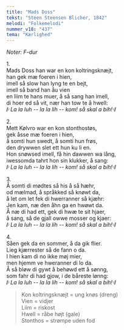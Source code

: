 ```yaml
---
title: "Mads Doss"
tekst: "Steen Steensen Blicher, 1842"
melodi: "Folkemelodi"
nummer_v18: "437"
tema: "Kærlighed"
---
```

*Noter: F-dur*

1\.\
Mads Doss han war en kon koltringsknæjt,\
han gek mæ foeren i hien,\
imell så slow han lyng te en bejt,\
imell så band han åu vien\
en liim te hans muer, å så sang han imell,\
di hoer ed så vit, nær han tow te å hwell:\
*𝄆 La la luh -- la la lih -- kom! så skal a bih!𝄇*

2\.\
Mett Kølvro war en kon stonthostøs,\
gek åsse mæ foeren i hien,\
å somti hun swedt, å somti hun frøs,\
den drywwen slet ett hun ku li en.\
Hon snøwsed imell, få hin dawwen wa lång,\
iwessomda tahrt hon sin klukker, å sang:\
*𝄆 La la luh -- la la lih -- kom! så skal a bih!𝄇*

3\.\
Å somti di mødtes så his å så hæhr,\
od mælmad, å språkked så knøwt da,\
å let om let fek di hwerranner så kjæhr:\
Jen kam, næ den åhn ga en hwøwt da.\
Å næ di had ett, gek di hwæ te sit hjaer,\
å sang, så de gjall owwe mosser og kjaer:\
*𝄆 La la luh -- la la lih -- kom! så skal a bih!𝄇*

4\.\
Såen gek da en sommer, å da gik flier.\
Lieg kjærrester så de fann o da.\
I hien kam di no ikke møj mier,\
men hjemm ve hweranner di lo da.\
Å så bløw di gywt å behøwd ett å sønng,\
som fahr di had gjow, i de båreste lønng:\
*𝄆 La la luh -- la la lih -- kom! så skal a bih!𝄇*

> Kon koltringsknæjt = ung knøs (dreng) \
> Vien = vidjer \
> Liim = riskost \
> Hwell = råbe højt (gale) \
> Stonthos = strømpe uden fod